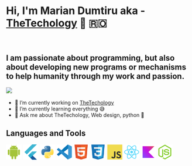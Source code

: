 <!-- #######  YAY, I AM THE SOURCE EDITOR! #########-->
<h1 dir="auto">Hi, I'm Marian Dumtiru aka - <a href="https://github.com/TheTechology">TheTechology</a>&nbsp;👋 🇷🇴 </h1>
<p>&nbsp;</p>
<h2 dir="auto"><a id="user-content-im-a-medical-student-developer-and-a-content-creator" class="anchor" href="https://github.com/doctorcode9/newsapp-ui-flutter#im-a-medical-student-developer-and-a-content-creator" aria-hidden="true"></a>I am passionate about programming, but also about developing new programs or mechanisms to help humanity through my work and passion.</h2>
<p><img src="https://camo.githubusercontent.com/abeb01161f3ec06efb171cfcf710ac0b832b4396a939010b5eca92b8edc364b6/68747470733a2f2f6d65646961302e67697068792e636f6d2f6d656469612f7167515567674143335066763638377150432f67697068792e6769663f6369643d656366303565343730776969766e656b786865363437657a75706d7539397a6f7975716b663635706a366478326f787a267269643d67697068792e6769662663743d67" /></p>
<ul dir="auto">
<li>🔭 I&rsquo;m currently working on <a href="https://github.com/TheTechology">TheTechology</a></li>
<li>🌱 I&rsquo;m currently learning everything 😅</li>
<li>💬 Ask me about TheTechology,&nbsp;Web design, python 🐍</li>
</ul>
<h2 dir="auto"><a id="user-content-languages-and-tools" class="anchor" href="https://github.com/doctorcode9/newsapp-ui-flutter#languages-and-tools" aria-hidden="true"></a>Languages and Tools</h2>
<p dir="auto"><a href="https://raw.githubusercontent.com/devicons/devicon/master/icons/android/android-plain.svg" target="_blank" rel="noopener noreferrer"><img src="https://raw.githubusercontent.com/devicons/devicon/master/icons/android/android-plain.svg" alt="Android Logo" width="42px" /></a> <a href="https://raw.githubusercontent.com/devicons/devicon/master/icons/flutter/flutter-original.svg" target="_blank" rel="noopener noreferrer"><img src="https://raw.githubusercontent.com/devicons/devicon/master/icons/flutter/flutter-original.svg" alt="Android Logo" width="42px" /></a> <a href="https://raw.githubusercontent.com/devicons/devicon/master/icons/python/python-original.svg" target="_blank" rel="noopener noreferrer"><img src="https://raw.githubusercontent.com/devicons/devicon/master/icons/python/python-original.svg" alt="Android Logo" width="42px" /></a> <a href="https://raw.githubusercontent.com/devicons/devicon/master/icons/vscode/vscode-original.svg" target="_blank" rel="noopener noreferrer"><img src="https://raw.githubusercontent.com/devicons/devicon/master/icons/vscode/vscode-original.svg" alt="html5 Logo" width="42px" /></a> <a href="https://raw.githubusercontent.com/devicons/devicon/master/icons/html5/html5-original.svg" target="_blank" rel="noopener noreferrer"><img src="https://raw.githubusercontent.com/devicons/devicon/master/icons/html5/html5-original.svg" alt="css 3 Logo" width="42px" /></a> <a href="https://raw.githubusercontent.com/devicons/devicon/master/icons/css3/css3-original.svg" target="_blank" rel="noopener noreferrer"><img src="https://raw.githubusercontent.com/devicons/devicon/master/icons/css3/css3-original.svg" alt="java script Logo" width="42px" /></a> <a href="https://raw.githubusercontent.com/devicons/devicon/master/icons/javascript/javascript-original.svg" target="_blank" rel="noopener noreferrer"><img src="https://raw.githubusercontent.com/devicons/devicon/master/icons/javascript/javascript-original.svg" alt="React Logo" width="42px" /></a> <a href="https://raw.githubusercontent.com/devicons/devicon/master/icons/react/react-original.svg" target="_blank" rel="noopener noreferrer"><img src="https://raw.githubusercontent.com/devicons/devicon/master/icons/react/react-original.svg" alt="Kotlin Logo" width="42px" /></a> <a href="https://raw.githubusercontent.com/devicons/devicon/master/icons/kotlin/kotlin-original.svg" target="_blank" rel="noopener noreferrer"><img src="https://raw.githubusercontent.com/devicons/devicon/master/icons/kotlin/kotlin-original.svg" alt="Node js Logo" width="42px" /></a> <a href="https://raw.githubusercontent.com/devicons/devicon/master/icons/nodejs/nodejs-original.svg" target="_blank" rel="noopener noreferrer"><img src="https://raw.githubusercontent.com/devicons/devicon/master/icons/nodejs/nodejs-original.svg" alt="Android Logo" width="42px" /></a></p>
